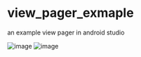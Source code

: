 # view_pager_exmaple
an example view pager in android studio

![image](https://user-images.githubusercontent.com/45543047/155968255-f3a7c9ff-7e8a-43b4-b2a7-c608fdb80aad.png)
![image](https://user-images.githubusercontent.com/45543047/155968260-1422dc19-b1f9-4ab3-97d5-6701380308af.png)

